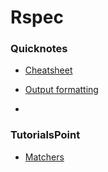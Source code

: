 # Rspec
### Quicknotes

* [Cheatsheet](https://github.com/ogirginc/Notes/blob/master/lib/Rspec/cheatsheet.md)

* [Output formatting](https://github.com/ogirginc/Notes/blob/master/lib/Rspec/Quicknotes/output-format.md)

-

### TutorialsPoint

* [Matchers](https://github.com/ogirginc/Notes/blob/master/lib/Rspec/TutorialsPoint/Matchers.md)
